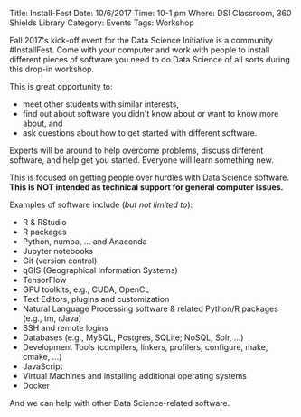 Title: Install-Fest
Date: 10/6/2017
Time: 10-1 pm
Where: DSI Classroom, 360 Shields Library
Category: Events
Tags: Workshop

Fall 2017's kick-off event for the Data Science Initiative is a community #InstallFest.  Come with
your computer and work with people to install different pieces of software you need to do Data
Science of all sorts during this drop-in workshop. 

This is great opportunity to: 
* meet other students with similar interests, 
* find out about software you didn't know about or want to know more about, and 
* ask questions about how to get started with different software.

Experts will be around to help overcome problems, discuss different software, and help get you
started. Everyone will learn something new.

This is focused on getting people over hurdles with Data Science software.
**This is NOT intended as technical support for general computer issues.**

Examples of software include (*but not limited to*):
* R & RStudio
* R packages
* Python, numba, ... and Anaconda
* Jupyter notebooks
* Git (version control)
* qGIS (Geographical Information Systems)
* TensorFlow
* GPU toolkits, e.g., CUDA, OpenCL
* Text Editors, plugins and customization
* Natural Language Processing software & related Python/R packages (e.g., tm, rJava)
* SSH and remote logins
* Databases (e.g., MySQL, Postgres, SQLite; NoSQL, Solr, ...)
* Development Tools (compilers, linkers, profilers, configure, make, cmake, ...)
* JavaScript
* Virtual Machines and installing additional operating systems
* Docker

And we can help with other Data Science-related software.
